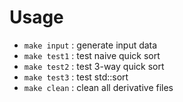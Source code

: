 # Usage

- `make input` : generate input data
- `make test1` : test naive quick sort 
- `make test2` : test 3-way quick sort
- `make test3` : test std::sort
- `make clean` : clean all derivative files